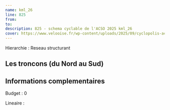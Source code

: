 ```yaml
---
name: kml_26 
line: 825
from: 
to:  
description: 825 - schema cyclable de l'ACSO 2025 kml_26 
cover: https://www.velooise.fr/wp-content/uploads/2025/09/cyclopolis-acso-default.jpg
---
```

Hierarchie : Reseau structurant



## Les troncons (du Nord au Sud)

## Informations complementaires

Budget  : 0 

Lineaire :

